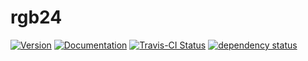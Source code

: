 # rgb24

[![Version](https://img.shields.io/crates/v/rgb24.svg)](https://crates.io/crates/rgb24)
[![Documentation](https://docs.rs/rgb24/badge.svg)](https://docs.rs/rgb24)
[![Travis-CI Status](https://travis-ci.org/stevebob/rgb24.svg?branch=master)](https://travis-ci.org/stevebob/rgb24)
[![dependency status](https://deps.rs/repo/github/stevebob/rgb24/status.svg)](https://deps.rs/repo/github/stevebob/rgb24)

